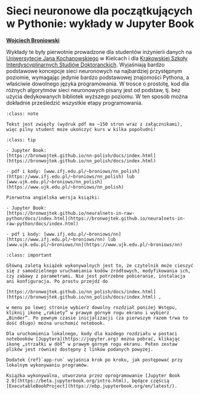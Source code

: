 

<!-- #region -->
# Sieci neuronowe dla początkujących w Pythonie: wykłady w Jupyter Book


[**Wojciech Broniowski**](https://www.ujk.edu.pl/~broniows)

<!--
[**Jan Kochanowski University**](https://www.ujk.edu.pl), Kielce, Poland, and

[**Institute of Nuclear Physics PAN**](https://www.ifj.edu.pl), Kraków
-->

<!-- #endregion -->

Wykłady te były pierwotnie prowadzone dla studentów inżynierii danych na  [Uniwersytecie Jana Kochanowskiego](https://www.ujk.edu.pl) w Kielcach i dla [Krakowskiej Szkoły Interdyscyplinarnych Studiów Doktoranckich](https://kisd.ifj.edu.pl/news/). Wyjaśniają bardzo podstawowe koncepcje sieci neuronowych na najbardziej przystępnym poziomie, wymagając jedynie bardzo podstawowej znajomości Pythona, a właściwie dowolnego języka programowania. W trosce o prostotę, kod dla różnych algorytmów sieci neuronowych pisany jest od podstaw, tj. bez użycia dedykowanych bibliotek wyższego poziomu. W ten sposób można dokładnie prześledzić wszystkie etapy programowania.

```{admonition} Zwięzłość
:class: note

Tekst jest zwięzły (wydruk pdf ma ~150 stron wraz z załącznikami), więc pilny student może ukończyć kurs w kilka popołudni!
```


```{admonition} Linki
:class: tip

- Jupyter Book: 
[https://bronwojtek.github.io/nn-polish/docs/index.html](https://bronwojtek.github.io/nn_polish/docs/index.html)

- pdf i kody: [www.ifj.edu.pl/~broniows/nn_polish](https://www.ifj.edu.pl/~broniows/nn_polish) lub [www.ujk.edu.pl/~broniows/nn_polish](https://www.ujk.edu.pl/~broniows/nn_polish)

Pierwotna angielska wersja książki:

- Jupyter Book: 
[https://bronwojtek.github.io/neuralnets-in-raw-python/docs/index.html](https://bronwojtek.github.io/neuralnets-in-raw-python/docs/index.html)

- pdf i kody: [www.ifj.edu.pl/~broniows/nn](https://www.ifj.edu.pl/~broniows/nn) lub [www.ujk.edu.pl/~broniows/nn](https://www.ujk.edu.pl/~broniows/nn)

```


```{admonition} Jak uruchamiać kody w książce
:class: important

Główną zaletą książek wykonywalnych jest to, że czytelnik może cieszyć się z samodzielnego uruchamiania kodów źródłowych, modyfikowania ich, czy zabawy z parametrami. Nie jest potrzebne pobieranie, instalacja ani konfiguracja. Po prostu przejdź do

[https://bronwojtek.github.io/nn_polish/docs/index.html](https://bronwojtek.github.io/nn_polish/docs/index.html) ,

w menu po lewej stronie wybierz dowolny rozdział poniżej Wstępu, kliknij ikonę „rakiety” w prawym górnym rogu ekranu i wybierz „Binder”. Po pewnym czasie inicjalizacji (za pierwszym razem trwa to dość długo) można uruchomić notebook.

Dla uruchomienia lokalnego, kody dla każdego rozdziału w postaci
notebooków [Jupytera](https://jupyter.org) można pobrać, klikając ikonę „strzałki w dół” w prawym górnym rogu ekranu. Pełen zestaw plików jest również dostępny z linków podanych powyżej.

Dodatek {ref}`app-run` wyjaśnia krok po kroku, jak postępować przy lokalnym wykonywaniu programów.
```

```{admonition} $~$
Książka wykonywalna, utworzona przez oprogramowanie [Jupyter Book
2.0](https://beta.jupyterbook.org/intro.html), będące częścią
[ExecutableBookProject](https://ebp.jupyterbook.org/en/latest/).  
```

<!--

ISBN: **978-83-962099-0-0** (wersja pdf) 

![](images/barcode.png)

-->
